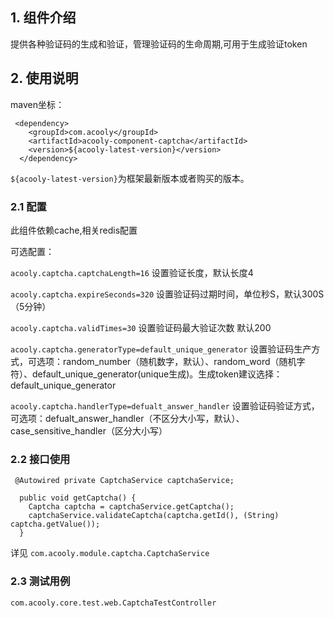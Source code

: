 <!-- title: 验证码组件 -->
<!-- type: app -->
<!-- author: shuijing -->
<!-- date: 2019-10-28 -->
## 1. 组件介绍
提供各种验证码的生成和验证，管理验证码的生命周期,可用于生成验证token

## 2. 使用说明

maven坐标：

     <dependency>
        <groupId>com.acooly</groupId>
        <artifactId>acooly-component-captcha</artifactId>
        <version>${acooly-latest-version}</version>
      </dependency>

`${acooly-latest-version}`为框架最新版本或者购买的版本。

### 2.1 配置

此组件依赖cache,相关redis配置

可选配置：

`acooly.captcha.captchaLength=16` 设置验证长度，默认长度4

`acooly.captcha.expireSeconds=320` 设置验证码过期时间，单位秒S，默认300S（5分钟）

`acooly.captcha.validTimes=30`  设置验证码最大验证次数 默认200

`acooly.captcha.generatorType=default_unique_generator` 设置验证码生产方式，可选项：random_number（随机数字，默认）、random_word（随机字符）、default_unique_generator(unique生成)。生成token建议选择：default_unique_generator

`acooly.captcha.handlerType=defualt_answer_handler`  设置验证码验证方式，可选项：defualt_answer_handler（不区分大小写，默认）、case_sensitive_handler（区分大小写）

### 2.2 接口使用


     @Autowired private CaptchaService captchaService;
    
      public void getCaptcha() {
        Captcha captcha = captchaService.getCaptcha();
        captchaService.validateCaptcha(captcha.getId(), (String) captcha.getValue());
      }


详见 `com.acooly.module.captcha.CaptchaService`

### 2.3 测试用例

`com.acooly.core.test.web.CaptchaTestController`
